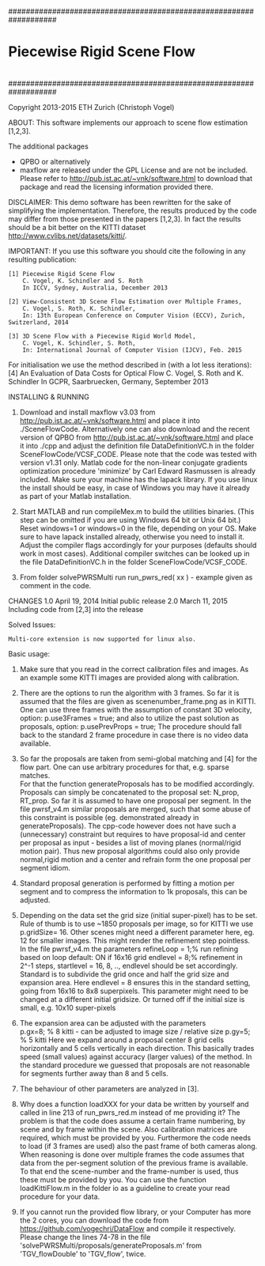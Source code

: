 ###################################################################
#                                                                 #
#                 Piecewise Rigid Scene Flow                      #
#                                                                 #
###################################################################

Copyright 2013-2015 ETH Zurich (Christoph Vogel)


ABOUT:
This software implements our approach to scene flow estimation [1,2,3].


The additional packages
 - QPBO
 or alternatively
 - maxflow
are released under the GPL License and are not be included.
Please refer to http://pub.ist.ac.at/~vnk/software.html to download that 
package and read the licensing information provided there.




DISCLAIMER:
This demo software has been rewritten for the sake of simplifying the
implementation. Therefore, the results produced by the code may differ
from those presented in the papers [1,2,3]. In fact the results should be 
a bit better on the KITTI dataset http://www.cvlibs.net/datasets/kitti/.

IMPORTANT:
If you use this software you should cite the following in any resulting publication:

    [1] Piecewise Rigid Scene Flow
        C. Vogel, K. Schindler and S. Roth
        In ICCV, Sydney, Australia, December 2013
		
    [2] View-Consistent 3D Scene Flow Estimation over Multiple Frames, 
		C. Vogel, S. Roth, K. Schindler, 
		In: 13th European Conference on Computer Vision (ECCV), Zurich, Switzerland, 2014

    [3] 3D Scene Flow with a Piecewise Rigid World Model, 
	    C. Vogel, K. Schindler, S. Roth, 
    	In: International Journal of Computer Vision (IJCV), Feb. 2015
	
For initialisation we use the method described in (with a lot less iterations):
    [4] An Evaluation of Data Costs for Optical Flow
        C. Vogel, S. Roth and K. Schindler
        In GCPR, Saarbruecken, Germany, September 2013


INSTALLING & RUNNING

1.	Download and install maxflow v3.03 from 
	http://pub.ist.ac.at/~vnk/software.html 
	and place it into ./SceneFlowCode.
	Alternatively one can also download and the recent version of QPBO 
	from http://pub.ist.ac.at/~vnk/software.html
	and place it into ./cpp
	and adjust the definition file DataDefinitionVC.h in the folder
	SceneFlowCode/VCSF_CODE.
	Please note that the code was tested with version v1.31 only. 
	Matlab code for the non-linear conjugate gradients optimization 
	procedure 'minimize' by Carl Edward Rasmussen is already included. 
	Make sure your machine has the lapack library. If you use linux
	the install should be easy, in case of Windows you may have it 
	already as part of your Matlab installation. 
	
	
2.	Start MATLAB and run compileMex.m to build the utilities binaries.
	(This step can be omitted if you are using Windows 64 bit or Unix 64 bit.)
	Reset windows=1 or windows=0 in the file, depending on your OS.
	Make sure to have lapack installed already, otherwise you need to 
	install it. 
	Adjust the compiler flags accordingly for your purposes 
	(defaults should work in most cases). 
	Additional compiler switches can be looked up in the file 
	DataDefinitionVC.h in the folder SceneFlowCode/VCSF_CODE.

	
3.	From folder solvePWRSMulti run run_pwrs_red( xx ) - 
	example given as comment in the code.

	
CHANGES
	1.0		April 19, 2014	Initial public release
	2.0		March 11, 2015	Including code from [2,3] into the release
	

Solved Issues:	

	Multi-core extension is now supported for linux also. 
	
Basic usage:

1.	Make sure that you read in the correct calibration files and images.
	As an example some KITTI images are provided along with calibration.

2. 	There are the options to run the algorithm with 3 frames. 
	So far it is assumed that the files are given as scenenumber_frame.png 
	as in KITTI. One can use three frames with the assumption of constant 
	3D velocity, 
	option: 
	p.use3Frames   = true; 
	and also to utilize the past solution as proposals, option:
	p.usePrevProps = true; 
	The procedure should fall back to the standard 2 frame procedure in 
	case there is no video data available.

3. 	So far the proposals are taken from semi-global matching and [4] for the 
	flow part.
	One can use arbitrary procedures for that, e.g. sparse matches.   
	For that the function generateProposals has to be modified accordingly.
	Proposals can simply be concatenated to the proposal set: N_prop, RT_prop.
	So far it is assumed to have one proposal per segment.
	In the file pwrsf_v4.m similar proposals are merged, such that some 
	abuse of this constraint is possible (eg. demonstrated already in 
	generateProposals).
	The cpp-code however does not have such a (unnecessary) constraint but requires
	to have proposal-id and center per proposal as input - besides a list of moving 
	planes (normal/rigid motion pair). 
	Thus new proposal algorithms could also only provide normal,rigid motion and 
	a center and refrain form the one proposal per segment idiom.
   
4. 	Standard proposal generation is performed by fitting a motion per segment 
	and to compress the information to 1k proposals, this can be adjusted.
   
5. 	Depending on the data set the grid size (initial super-pixel) has to be set.
	Rule of thumb is to use ~1850 proposals per image, so for KITTI we use
	p.gridSize= 16. 
	Other scenes might need a different parameter here, eg. 12 for 
	smaller images. This might render the refinement step pointless.
	In the file pwrsf_v4.m the parameters 
	refineLoop = 1;% run refining based on loop default: ON  if 16x16 grid
	endlevel   = 8;% refinement in 2^-1 steps, startlevel = 16, 8, .., 
	endlevel should be set accordingly.
	Standard is to subdivide the grid once and half the grid size and 
	expansion area. Here endlevel = 8 ensures this in the standard setting, 
	going from 16x16 to 8x8 superpixels. 
	This parameter might need to be changed at a different initial gridsize.
	Or turned off if the initial size is small, e.g. 10x10 super-pixels
   
6.	The expansion area can be adjusted with the parameters   
	p.gx=8; % 8 kitti - can be adjusted to image size / relative size
	p.gy=5; % 5 kitti
	Here we expand around a proposal center 8 grid cells horizontally and 5
	cells vertically in each direction. This basically trades speed (small values)
	against accuracy (larger values) of the method. 
	In the standard procedure we guessed that proposals are not reasonable for 
	segments further away than 8 and 5 cells.

7.	The behaviour of other parameters are analyzed in [3].  

8.	Why does a function loadXXX for your data be written by yourself and called
	in line 213 of run_pwrs_red.m instead of me providing it?
	The problem is that the code does assume a certain frame numbering, by scene
	and by frame within the scene. Also calibration matrices are required, which 
	must be provided by you. Furthermore the code needs to load 
	(if 3 frames are used) also the past frame of both cameras along. 
	When reasoning is done over multiple frames the code assumes that data from 
	the per-segment solution of the previous frame is available. 
	To that end the scene-number and the frame-number is used, 
	thus these must be provided by you. You can use the function loadKittiFlow.m 
	in the folder io as a guideline to create your read procedure for your data. 
	
9.	If you cannot run the provided flow library, or your Computer has more the 2 
	cores, you can download the code from https://github.com/vogechri/DataFlow 
	and compile it respectively. 
	Please change the lines 74-78 in the file 
	'solvePWRSMulti/proposals/generateProposals.m' 
	from 'TGV_flowDouble' to 'TGV_flow', twice.
	